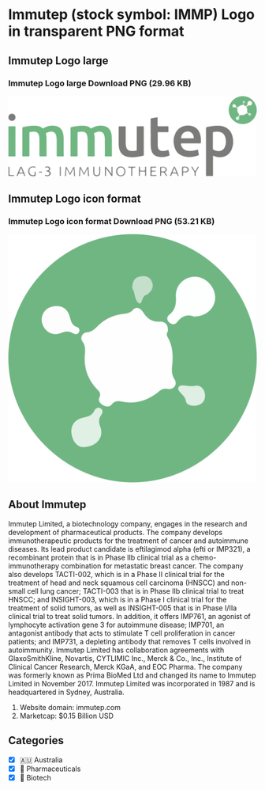 # Immutep (stock symbol: IMMP) Logo in transparent PNG format

## Immutep Logo large

### Immutep Logo large Download PNG (29.96 KB)

![Immutep Logo large Download PNG (29.96 KB)](/img/orig/IMMP_BIG-c2f99638.png)

## Immutep Logo icon format

### Immutep Logo icon format Download PNG (53.21 KB)

![Immutep Logo icon format Download PNG (53.21 KB)](/img/orig/IMMP-5532c8c4.png)

## About Immutep

Immutep Limited, a biotechnology company, engages in the research and development of pharmaceutical products. The company develops immunotherapeutic products for the treatment of cancer and autoimmune diseases. Its lead product candidate is eftilagimod alpha (efti or IMP321), a recombinant protein that is in Phase IIb clinical trial as a chemo-immunotherapy combination for metastatic breast cancer. The company also develops TACTI-002, which is in a Phase II clinical trial for the treatment of head and neck squamous cell carcinoma (HNSCC) and non-small cell lung cancer; TACTI-003 that is in Phase IIb clinical trial to treat HNSCC; and INSIGHT-003, which is in a Phase I clinical trial for the treatment of solid tumors, as well as INSIGHT-005 that is in Phase I/IIa clinical trial to treat solid tumors. In addition, it offers IMP761, an agonist of lymphocyte activation gene 3 for autoimmune disease; IMP701, an antagonist antibody that acts to stimulate T cell proliferation in cancer patients; and IMP731, a depleting antibody that removes T cells involved in autoimmunity. Immutep Limited has collaboration agreements with GlaxoSmithKline, Novartis, CYTLIMIC Inc., Merck & Co., Inc., Institute of Clinical Cancer Research, Merck KGaA, and EOC Pharma. The company was formerly known as Prima BioMed Ltd and changed its name to Immutep Limited in November 2017. Immutep Limited was incorporated in 1987 and is headquartered in Sydney, Australia.

1. Website domain: immutep.com
2. Marketcap: $0.15 Billion USD


## Categories
- [x] 🇦🇺 Australia
- [x] 💊 Pharmaceuticals
- [x] 🧬 Biotech
